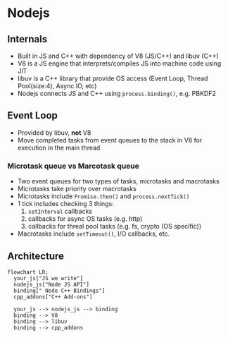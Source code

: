 # Nodejs
## Internals
 - Built in JS and C++ with dependency of V8 (JS/C++) and libuv (C++)
 - V8 is a JS engine that interprets/compiles JS into machine code using JIT 
 - libuv is a C++ library that provide OS access (Event Loop, Thread Pool(size:4), Async IO, etc)
 - Nodejs connects JS and C++ using `process.binding()`, e.g. PBKDF2
## Event Loop
 - Provided by libuv, **not** V8
 - Move completed tasks from event queues to the stack in V8 for execution in the main thread
### Microtask queue vs Marcotask queue
 - Two event queues for two types of tasks, microtasks and macrotasks
 - Microtasks take priority over macrotasks
 - Microtasks include `Promise.then()` and `process.nextTick()`
  - 1 tick includes checking 3 things:
    1) `setInterval` callbacks
    2) callbacks for async OS tasks (e.g. http)
    3) callbacks for threal pool tasks (e.g. fs, crypto (OS specific))
   - Macrotasks include `setTimeout()`, I/O callbacks, etc.
## Architecture
```mermaid
flowchart LR;
  your_js["JS we write"]
  nodejs_js["Node JS API"]
  binding[" Node C++ Bindings"]
  cpp_addons["C++ Add-ons"]

  your_js --> nodejs_js --> binding
  binding --> V8
  binding --> libuv
  binding --> cpp_addons
```
